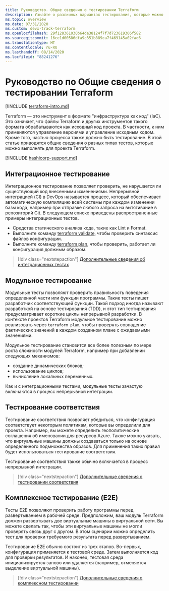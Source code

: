 ```yaml
---
title: Руководство. Общие сведения о тестировании Terraform
description: Узнайте о различных вариантах тестирования, которые можно настроить для проверки проектов Terraform.
ms.topic: overview
ms.date: 07/31/2020
ms.custom: devx-track-terraform
ms.openlocfilehash: 29f128361030b64da38124f7f7d723619306f582
ms.sourcegitcommit: 16ce1d00586dfa9c351b889ca7f469145a02fad6
ms.translationtype: HT
ms.contentlocale: ru-RU
ms.lasthandoff: 08/14/2020
ms.locfileid: "88241276"
---
```

# <a name="tutorial-terraform-testing-overview"></a>Руководство по Общие сведения о тестировании Terraform

[!INCLUDE [terraform-intro.md](includes/terraform-intro.md)]

Terraform — это инструмент в формате "инфраструктура как код" (IaC). Это означает, что файлы Terraform и других инструментов такого формата обрабатываются как исходный код проекта. В частности, к ним применяются управление версиями и управление исходным кодом. Кроме того, частью процесса также должно быть тестирование. В этой статье приводятся общие сведения о разных типах тестов, которые можно выполнять для проекта Terraform.

[!INCLUDE [hashicorp-support.md](includes/hashicorp-support.md)]

## <a name="integration-testing"></a>Интеграционное тестирование

Интеграционное тестирование позволяет проверить, не нарушается ли существующий код внесенными изменениями. Непрерывной интеграцией (CI) в DevOps называется процесс, который обеспечивает автоматическую компиляцию всей системы при каждом изменении базы кода, например при отправке любого запроса на вытягивание в репозиторий Git. В следующем списке приведены распространенные примеры интеграционных тестов.

- Средства статического анализа кода, такие как Lint и Format.
- Выполните команду [terraform validate](https://www.terraform.io/docs/commands/validate.html), чтобы проверить синтаксис файлов конфигурации.
- Выполните команду [terraform plan](https://www.terraform.io/docs/commands/validate.html), чтобы проверить, работает ли конфигурация должным образом.

> [!div class="nextstepaction"]
> [Дополнительные сведения об интеграционных тестах](best-practices-integration-testing.md)

## <a name="unit-testing"></a>Модульное тестирование

Модульные тесты позволяют проверить правильность поведения определенной части или функции программы. Такие тесты пишет разработчик соответствующей функции. Такой подход иногда называют разработкой на основе тестирования (TDD), и этот тип тестирования предусматривает короткие циклы непрерывной разработки. В контексте проектов Terraform модульное тестирование можно реализовать через `terraform plan`, чтобы проверять совпадение фактических значений в каждом созданном плане с ожидаемыми значениями. 

Модульное тестирование становится все более полезным по мере роста сложности модулей Terraform, например при добавлении следующих механизмов:

- создание динамических блоков;
- использование циклов;
- вычисление локальных переменных.

Как и с интеграционными тестами, модульные тесты зачастую включаются в процесс непрерывной интеграции.

## <a name="compliance-testing"></a>Тестирование соответствия

Тестирование соответствия позволяет убедиться, что конфигурация соответствует некоторым политикам, которые вы определили для проекта. Например, вы можете определить геополитические соглашения об именовании для ресурсов Azure. Также можно указать, что виртуальные машины должны создаваться только на основе определенного подмножества образов. Для применения таких правил будет использоваться тестирование соответствия.

Тестирование соответствия также обычно включается в процесс непрерывной интеграции.

> [!div class="nextstepaction"]
> [Дополнительные сведения о тестировании соответствия](best-practices-compliance-testing.md)

## <a name="end-to-end-e2e-testing"></a>Комплексное тестирование (E2E)

Тесты E2E позволяют проверить работу программы перед развертыванием в рабочей среде. Предположим, ваш модуль Terraform должен развертывать две виртуальные машины в виртуальной сети. Вы можете сделать так, чтобы эти виртуальные машины не могли проверять связь друг с другом. В этом сценарии можно определить тест для проверки требуемого результата перед развертыванием.

Тестирование E2E обычно состоит из трех этапов. Во-первых, конфигурация применяется к тестовой среде. Затем выполняется код для проверки результатов. И наконец, тестовая среда инициализируется заново или удаляется (например, отменяется выделение виртуальной машины).

> [!div class="nextstepaction"]
> [Дополнительные сведения о комплексном тестировании](best-practices-end-to-end-testing.md)